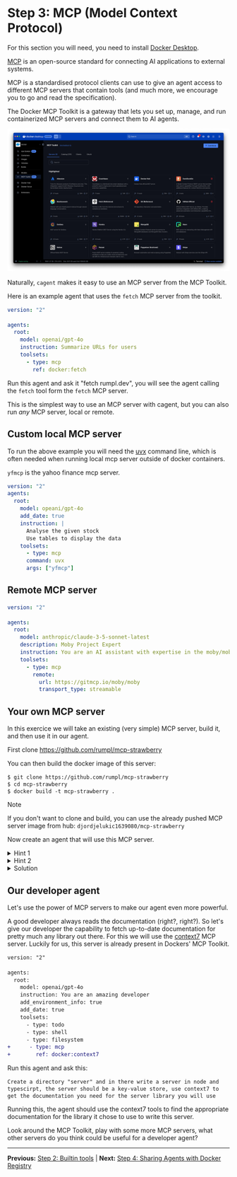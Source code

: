 # Step 3: MCP (Model Context Protocol)

For this section you will need, you need to install [Docker
Desktop](https://www.docker.com/products/docker-desktop/).

[MCP](https://modelcontextprotocol.io/) is an open-source standard for
connecting AI applications to external systems.

MCP is a standardised protocol clients can use to give an agent access to
different MCP servers that contain tools (and much more, we encourage you to go
and read the specification).

The Docker MCP Toolkit is a gateway that lets you set up, manage, and run
containerized MCP servers and connect them to AI agents.

![MCP Toolkit](mcp.png)

Naturally, `cagent` makes it easy to use an MCP server from the MCP Toolkit.

Here is an example agent that uses the `fetch` MCP server from the toolkit.

```yaml
version: "2"

agents:
  root:
    model: openai/gpt-4o
    instruction: Summarize URLs for users
    toolsets:
      - type: mcp
        ref: docker:fetch
```

Run this agent and ask it "fetch rumpl.dev", you will see the agent calling the
`fetch` tool form the `fetch` MCP server.

This is the simplest way to use an MCP server with cagent, but you can also run
_any_ MCP server, local or remote.

## Custom local MCP server

To run the above example you will need the
[uvx](https://docs.astral.sh/uv/getting-started/installation/) command line,
which is often needed when running local mcp server outside of docker
containers.

`yfmcp` is the yahoo finance mcp server.

```yaml
version: "2"
agents:
  root:
    model: opeani/gpt-4o
    add_date: true
    instruction: |
      Analyse the given stock
      Use tables to display the data
    toolsets:
      - type: mcp
      command: uvx
      args: ["yfmcp"]
```

## Remote MCP server

```yaml
version: "2"

agents:
  root:
    model: anthropic/claude-3-5-sonnet-latest
    description: Moby Project Expert
    instruction: You are an AI assistant with expertise in the moby/moby project's documentation.
    toolsets:
      - type: mcp
        remote:
          url: https://gitmcp.io/moby/moby
          transport_type: streamable
```

## Your own MCP server

In this exercice we will take an existing (very simple) MCP server, build it,
and then use it in our agent.

First clone https://github.com/rumpl/mcp-strawberry

You can then build the docker image of this server:

```console
$ git clone https://github.com/rumpl/mcp-strawberry
$ cd mcp-strawberry
$ docker build -t mcp-strawberry .
```

> [!NOTE]
> If you don't want to clone and build, you can use the already pushed
> MCP server image from hub: `djordjelukic1639080/mcp-strawberry`

Now create an agent that will use this MCP server.

<details>
<summary>Hint 1</summary>

To run any server, use

```yaml
toolsets:
  - type: mcp
    command: ...
    args: [..., ...]
```

</details>

<details>
<summary>Hint 2</summary>

Make sure to add the `-i` and `--rm` flags when running your server

</details>

<details>
<summary>Solution</summary>

```yaml
version: "2"

agents:
  root:
    model: openai/gpt-4o
    instruction: Count the number of 'r' in a word
    toolsets:
      - type: mcp
        command: docker
        args: [run, "-i", "--rm", "mcp-strawberry"] # or djordjelukic1639080/mcp-strawberry
```

</details>

## Our developer agent

Let's use the power of MCP servers to make our agent even more powerful.

A good developer always reads the documentation (right?, right?). So let's give
our developer the capability to fetch up-to-date documentation for pretty much
any library out there. For this we will use the
[context7](https://context7.com/) MCP server. Luckily for us, this server is
already present in Dockers' MCP Toolkit.

```diff
version: "2"

agents:
  root:
    model: openai/gpt-4o
    instruction: You are an amazing developer
    add_environment_info: true
    add_date: true
    toolsets:
      - type: todo
      - type: shell
      - type: filesystem
+      - type: mcp
+        ref: docker:context7
```

Run this agent and ask this:

```
Create a directory "server" and in there write a server in node and typescirpt, the server should be a key-value store, use context7 to get the documentation you need for the server library you will use
```

Running this, the agent should use the context7 tools to find the appropriate
documentation for the library it chose to use to write this server.

Look around the MCP Toolkit, play with some more MCP servers, what other servers
do you think could be useful for a developer agent?

---

**Previous:** [Step 2: Builtin tools](step2_builtin_tools.md) | **Next:** [Step
4: Sharing Agents with Docker Registry](step4_sharing_agents.md)
